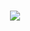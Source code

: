 <img src="https://camo.githubusercontent.com/82291b0fe831bfc6781e07fc5090cbd0a8b912bb8b8d4fec0696c881834f81ac/68747470733a2f2f70726f626f742e6d656469612f394575424971676170492e676966" alt="hay" width="800" height="3"><div align="center">
<img id="flux10n" src="https://github-stats-alpha.vercel.app/api/?username=flux10n&cc=000&tc=0000ff&ic=0000ff&bc=0000ff"/>
<img src="https://camo.githubusercontent.com/82291b0fe831bfc6781e07fc5090cbd0a8b912bb8b8d4fec0696c881834f81ac/68747470733a2f2f70726f626f742e6d656469612f394575424971676170492e676966" alt="hay" width="800" height="3"><div align="center">

